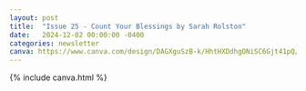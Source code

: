 ```yaml
---
layout: post
title:  "Issue 25 - Count Your Blessings by Sarah Rolston"
date:   2024-12-02 00:00:00 -0400
categories: newsletter
canva: https://www.canva.com/design/DAGXguSzB-k/HhtHXDdhgONiSC6Gjt41pQ/view
---
```

{% include canva.html %}